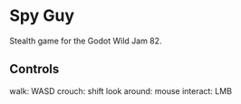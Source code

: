 # Spy Guy

Stealth game for the Godot Wild Jam 82.

## Controls

walk: WASD
crouch: shift
look around: mouse 
interact: LMB
